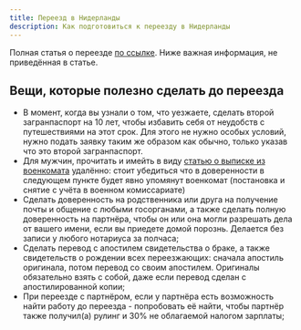 ```yaml
---
title: Переезд в Нидерланды
description: Как подготовиться к переезду в Нидерланды
---
```


Полная статья о переезде [по ссылке](https://medium.com/там-где-мы-есть/переезд-в-нидерланды-шпаргалка-на-все-случаи-жизни-22f12ce6a13c). Ниже важная информация, не приведённая в статье.

## Вещи, которые полезно сделать до переезда

- В момент, когда вы узнали о том, что уезжаете, сделать второй загранпаспорт на 10 лет, чтобы избавить себя от неудобств с путешествиями на этот срок. Для этого не нужно особых условий, нужно подать заявку таким же образом как обычно, только указав что это второй загранпаспорт.
- Для мужчин, прочитать и имейть в виду [статью о выписке из военкомата](/visa/remote_military_record_exit/) удалённо: стоит убедиться что в доверенности в следующем пункте будет явно упомянут военкомат (постановка и снятие с учёта в военном комиссариате)
- Сделать доверенность на родственника или друга на получение почты и общение с любыми госорганами, а также сделать полную доверенность на партнёра, чтобы он или она могли разрешать дела от вашего имени, если вы приедете домой порознь. Делается без записи у любого нотариуса за полчаса;
- Сделать перевод с апостилем свидетельства о браке, а также свидетельств о рождении всех переезжающих: сначала апостиль оригинала, потом перевод со своим апостилем. Оригиналы обязательно взять с собой, даже если перевод сделан с апостилированной копии;
- При переезде с партнёром, если у партнёра есть возможность найти работу до переезда - попробовать её найти, чтобы партнёр также получил(а) рулинг и 30% не облагаемой налогом зарплаты;
